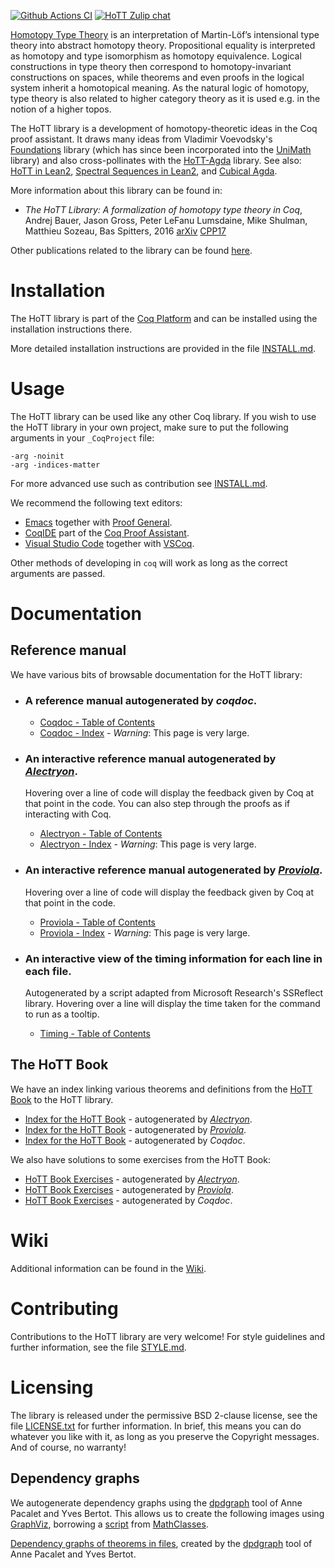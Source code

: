 [![Github Actions CI][1]][2]
[![HoTT Zulip chat][3]][4]

[Homotopy Type Theory][5] is an interpretation of
Martin-Löf’s intensional type theory into abstract homotopy theory.
Propositional equality is interpreted as homotopy and type isomorphism as
homotopy equivalence. Logical constructions in type theory then correspond to
homotopy-invariant constructions on spaces, while theorems and even proofs in
the logical system inherit a homotopical meaning. As the natural logic of
homotopy, type theory is also related to higher category theory as it is used
e.g. in the notion of a higher topos.

The HoTT library is a development of homotopy-theoretic ideas in the Coq proof
assistant. It draws many ideas from Vladimir Voevodsky's [Foundations][6]
library (which has since been incorporated into the [UniMath][7] library) and
also cross-pollinates with the [HoTT-Agda][8] library. See also: [HoTT in
Lean2][9], [Spectral Sequences in Lean2][10], and [Cubical Agda][11].

More information about this library can be found in:

- _The HoTT Library: A formalization of homotopy type theory in Coq_, Andrej
  Bauer, Jason Gross, Peter LeFanu Lumsdaine, Mike Shulman, Matthieu Sozeau, Bas
  Spitters, 2016 [arXiv][12] [CPP17][13]

Other publications related to the library can be found
[here][14].

# Installation

The HoTT library is part of the [Coq
Platform][15] and can be installed using
the installation instructions there.

More detailed installation instructions are provided in the file
[INSTALL.md](/INSTALL.md).

# Usage

The HoTT library can be used like any other Coq library. If you wish to use the
HoTT library in your own project, make sure to put the following arguments in
your `_CoqProject` file:

```
-arg -noinit
-arg -indices-matter
```

For more advanced use such as contribution see [INSTALL.md](/INSTALL.md).

We recommend the following text editors:

 * [Emacs][16] together with [Proof General][17].
 * [CoqIDE][18] part of the [Coq Proof Assistant][19].
 * [Visual Studio Code][20] together with [VSCoq][21].

Other methods of developing in `coq` will work as long as the correct arguments
are passed.

# Documentation

## Reference manual

We have various bits of browsable documentation for the HoTT library:

- ### A reference manual autogenerated by *coqdoc*.
  + [Coqdoc - Table of Contents](https://HoTT.github.io/HoTT/coqdoc-html/toc.html)
  + [Coqdoc - Index](https://HoTT.github.io/HoTT/coqdoc-html/) - *Warning*: This page is very large.

- ### An interactive reference manual autogenerated by [*Alectryon*](https://plv.csail.mit.edu/blog/alectryon.html).
  Hovering over a line of code will display the feedback given by Coq at that
  point in the code. You can also step through the proofs as if interacting with
  Coq.
  + [Alectryon - Table of Contents](https://HoTT.github.io/HoTT/alectryon-html/toc.html)
  + [Alectryon - Index](https://HoTT.github.io/HoTT/alectryon-html/) - *Warning*: This page is very large.

- ### An interactive reference manual autogenerated by [*Proviola*](https://github.com/coq-community/proviola).
  Hovering over a line of
  code will display the feedback given by Coq at that point in the code.
  + [Proviola - Table of Contents](https://HoTT.github.io/HoTT/proviola-html/toc.html)
  + [Proviola - Index](https://HoTT.github.io/HoTT/proviola-html/) - *Warning*: This page is very large.

- ### An interactive view of the timing information for each line in each file.
  Autogenerated by a script adapted from Microsoft Research's SSReflect library.
  Hovering over a line will display the time taken for the command to run as a
  tooltip.
  + [Timing - Table of Contents](https://hott.github.io/HoTT/timing-html/toc.html)

## The HoTT Book

We have an index linking various theorems and definitions from the [HoTT Book](https://homotopytypetheory.org/book/) to the HoTT library.

- [Index for the HoTT Book](https://hott.github.io/HoTT/alectryon-html/HoTTBook.html) -
  autogenerated by [*Alectryon*](https://plv.csail.mit.edu/blog/alectryon.html).
- [Index for the HoTT Book](https://hott.github.io/HoTT/proviola-html/HoTTBook.html) -
  autogenerated by [*Proviola*](http://mws.cs.ru.nl/proviola/).
- [Index for the HoTT Book](https://hott.github.io/HoTT/coqdoc-html/HoTTBook.html) -
  autogenerated by *Coqdoc*.

We also have solutions to some exercises from the HoTT Book:
- [HoTT Book Exercises](https://hott.github.io/HoTT/alectryon-html/HoTTBookExercises.html) -
  autogenerated by [*Alectryon*](https://plv.csail.mit.edu/blog/alectryon.html).
- [HoTT Book Exercises](https://hott.github.io/HoTT/proviola-html/HoTTBookExercises.html) -
  autogenerated by [*Proviola*](http://mws.cs.ru.nl/proviola/).
- [HoTT Book Exercises](https://hott.github.io/HoTT/coqdoc-html/HoTTBookExercises.html) -
  autogenerated by *Coqdoc*.


# Wiki

Additional information can be found in the [Wiki][22].

# Contributing

Contributions to the HoTT library are very welcome! For style guidelines and
further information, see the file [STYLE.md](/STYLE.md).

# Licensing

The library is released under the permissive BSD 2-clause license, see the file
[LICENSE.txt](/LICENSE.txt) for further information. In brief, this means you
can do whatever you like with it, as long as you preserve the Copyright
messages. And of course, no warranty!

## Dependency graphs

We autogenerate dependency graphs using the
[dpdgraph](https://github.com/karmaki/coq-dpdgraph/) tool of Anne Pacalet and
Yves Bertot. This allows us to create the following images using
[GraphViz](https://www.graphviz.org/), borrowing a
[script](https://github.com/HoTT/HoTT/blob/master/etc/DepsToDot.hs) from
[MathClasses](https://math-classes.github.io/).

[Dependency graphs of theorems in files](https://hott.github.io/HoTT/file-dep-graphs/), created by the [dpdgraph](https://github.com/karmaki/coq-dpdgraph/) tool of Anne Pacalet and Yves Bertot.


[1]: https://github.com/HoTT/HoTT/workflows/CI/badge.svg?branch=master
[2]: https://github.com/HoTT/HoTT/actions?query=workflow%3ACI+branch%3Amaster
[3]: https://img.shields.io/badge/zulip-join_chat-brightgreen.svg
[4]: https://hott.zulipchat.com/

[5]: http://homotopytypetheory.org/

[6]: https://github.com/vladimirias/Foundations
[7]: https://github.com/UniMath/UniMath
[8]: https://github.com/HoTT/HoTT-Agda
[9]: https://github.com/leanprover/lean2/tree/master/hott
[10]: https://github.com/cmu-phil/Spectral
[11]: https://agda.readthedocs.io/en/v2.6.0.1/language/cubical.html

[12]: https://arxiv.org/abs/1610.04591
[13]: http://cpp2017.mpi-sws.org/
[14]: https://github.com/HoTT/HoTT/wiki/Publications-based-on-the-HoTT-library
[15]: https://github.com/coq/platform/releases

[16]: http://www.gnu.org/software/emacs/
[17]: http://proofgeneral.inf.ed.ac.uk
[18]: https://coq.inria.fr/refman/practical-tools/coqide.html
[19]: https://github.com/coq/coq
[20]: https://code.visualstudio.com/
[21]: https://github.com/coq-community/vscoq

[22]: https://github.com/HoTT/HoTT/wiki